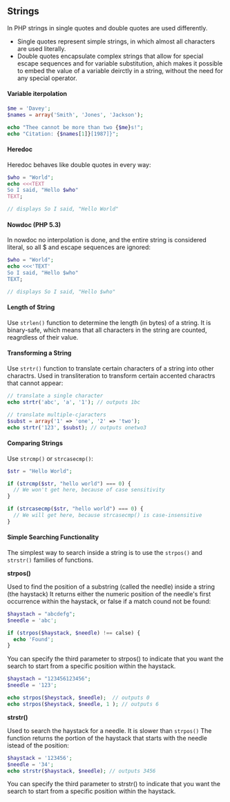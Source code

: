 ## Strings
In PHP strings in single quotes and double quotes are used differently.
- Single quotes represent simple strings, in which almost all characters are used literally.
- Double quotes encapsulate complex strings that allow for special escape sequences and for variable substitution, ahich makes it possible to embed the value of a variable deirctly in a string, without the need for any special operator.

#### Variable iterpolation
```php
$me = 'Davey';
$names = array('Smith', 'Jones', 'Jackson');

echo "Thee cannot be more than two {$me}s!";
echo "Citation: {$names[1]}[1987]}";
```

#### Heredoc
Heredoc behaves like double quotes in every way:
```php
$who = "World";
echo <<<TEXT
So I said, "Hello $who"
TEXT;

// displays So I said, "Hello World"
```

#### Nowdoc (PHP 5.3)
In nowdoc no interpolation is done, and the entire string is considered literal, so all $ and escape sequences are ignored:
```php
$who = "World";
echo <<<'TEXT'
So I said, "Hello $who"
TEXT;

// displays So I said, "Hello $who"
```

#### Length of String
Use ```strlen()``` function to determine the length (in bytes) of a string. It is binary-safe, which means that all characters in the string are counted, reagrdless of their value.

#### Transforming a String
Use ```strtr()``` function to translate certain characters of a string into other charactrs. Used in transliteration to transform certain accented charactrs that cannot appear:
```php
// translate a single character
echo strtr('abc', 'a', '1'); // outputs 1bc

// translate multiple-cjaracters
$subst = array('1' => 'one', '2' => 'two');
echo strtr('123', $subst); // outputs onetwo3
```

#### Comparing Strings
Use ```strcmp()``` or ```strcasecmp()```:
```php
$str = "Hello World";

if (strcmp($str, "hello world") === 0) {
  // We won't get here, because of case sensitivity
}

if (strcasecmp($str, "hello world") === 0) {
  // We will get here, because strcasecmp() is case-insensitive
}
```

#### Simple Searching Functionality
The simplest way to search inside a string is to use the ```strpos()``` and ```strstr()``` families of functions.

**strpos()**

Used to find the position of a substring (called the needle) inside a string (the haystack) It returns either the numeric position of the needle's first occurrence within the haystack, or false if a match cound not be found:
```php
$haystach = "abcdefg";
$needle = 'abc';

if (strpos($haystack, $needle) !== calse) {
  echo 'Found';
}
```
You can specify the third parameter to strpos() to indicate that you want the search to start from a specific position within the haystack.
```php
$haystach = "123456123456";
$needle = '123';

echo strpos($heystack, $needle);  // outputs 0
echo strpos($heystack, $needle, 1 ); // outputs 6
```

**strstr()**

Used to search the haystack for a needle. It is slower than ```strpos()``` The function returns the portion of the haystack that starts with the needle istead of the position:

```php
$haystack = '123456';
$needle = '34';
echo strstr($haystack, $needle); // outputs 3456
```
You can specify the third parameter to strstr() to indicate that you want the search to start from a specific position within the haystack.
